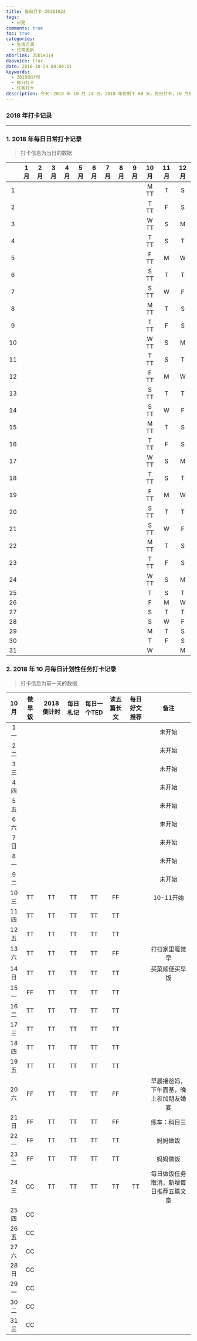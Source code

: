 ```yaml
---
title: 每日打卡-20181024
tags:
  - 日更
comments: true
toc: true
categories:
  - 生活点滴
  - 日常更新
abbrlink: 35b1e314
daovoice: ttur
date: 2018-10-24 00:00:01
keywords:
  - 2018倒计时
  - 每日打卡
  - 任务打卡
description: 今天：2018 年 10 月 24 日，2018 年仅剩下 68 天。每日打卡，10 月份针对每个任务打卡，慢慢来，一切都会更好的。
---
```

<script type="text/javascript" src="/js/src/bai.js"></script>

### 2018 年打卡记录

---

### 1. 2018 年每日日常打卡记录
> 打卡信息为当日的数据

|    | 1月| 2月| 3月| 4月| 5月| 6月| 7月| 8月| 9月|10月|11月|12月|
|:--:|:--:|:--:|:--:|:--:|:--:|:--:|:--:|:--:|:--:|:--:|:--:|:--:|
|  1 |    |    |    |    |    |    |    |    |    |M TT|T   |S   |
|  2 |    |    |    |    |    |    |    |    |    |T TT|F   |S   |
|  3 |    |    |    |    |    |    |    |    |    |W TT|S   |M   |
|  4 |    |    |    |    |    |    |    |    |    |T TT|S   |T   |
|  5 |    |    |    |    |    |    |    |    |    |F TT|M   |W   |
|  6 |    |    |    |    |    |    |    |    |    |S TT|T   |T   |
|  7 |    |    |    |    |    |    |    |    |    |S TT|W   |F   |
|  8 |    |    |    |    |    |    |    |    |    |M TT|T   |S   |
|  9 |    |    |    |    |    |    |    |    |    |T TT|F   |S   |
| 10 |    |    |    |    |    |    |    |    |    |W TT|S   |M   |
| 11 |    |    |    |    |    |    |    |    |    |T TT|S   |T   |
| 12 |    |    |    |    |    |    |    |    |    |F TT|M   |W   |
| 13 |    |    |    |    |    |    |    |    |    |S TT|T   |T   |
| 14 |    |    |    |    |    |    |    |    |    |S TT|W   |F   |
| 15 |    |    |    |    |    |    |    |    |    |M TT|T   |S   |
| 16 |    |    |    |    |    |    |    |    |    |T TT|F   |S   |
| 17 |    |    |    |    |    |    |    |    |    |W TT|S   |M   |
| 18 |    |    |    |    |    |    |    |    |    |T TT|S   |T   |
| 19 |    |    |    |    |    |    |    |    |    |F TT|M   |W   |
| 20 |    |    |    |    |    |    |    |    |    |S TT|T   |T   |
| 21 |    |    |    |    |    |    |    |    |    |S TT|W   |F   |
| 22 |    |    |    |    |    |    |    |    |    |M TT|T   |S   |
| 23 |    |    |    |    |    |    |    |    |    |T TT|F   |S   |
| 24 |    |    |    |    |    |    |    |    |    |W TT|S   |M   |
| 25 |    |    |    |    |    |    |    |    |    |T   |S   |T   |
| 26 |    |    |    |    |    |    |    |    |    |F   |M   |W   |
| 27 |    |    |    |    |    |    |    |    |    |S   |T   |T   |
| 28 |    |    |    |    |    |    |    |    |    |S   |W   |F   |
| 29 |    |    |    |    |    |    |    |    |    |M   |T   |S   |
| 30 |    |    |    |    |    |    |    |    |    |T   |F   |S   |
| 31 |    |    |    |    |    |    |    |    |    |W   |    |M   |


### 2. 2018 年 10 月每日计划性任务打卡记录

> 打卡信息为前一天的数据

| 10 月 | 做早饭    | 2018倒计时| 每日札记  |每日一个TED|读五篇长文 |每日好文推荐| 备注      |
|:-----:|:---------:|:---------:|:---------:|:---------:|:---------:|:----------:|:---------:|
|  1 一 |           |           |           |           |           |            |  未开始   |
|  2 二 |           |           |           |           |           |            |  未开始   |
|  3 三 |           |           |           |           |           |            |  未开始   |
|  4 四 |           |           |           |           |           |            |  未开始   |
|  5 五 |           |           |           |           |           |            |  未开始   |
|  6 六 |           |           |           |           |           |            |  未开始   |
|  7 日 |           |           |           |           |           |            |  未开始   |
|  8 一 |           |           |           |           |           |            |  未开始   |
|  9 二 |           |           |           |           |           |            |  未开始   |
| 10 三 | TT        | TT        | TT        | TT        | FF        |            | 10-11开始 |
| 11 四 | TT        | TT        | TT        | TT        | TT        |            |           |
| 12 五 | TT        | TT        | TT        | TT        | TT        |            |           |
| 13 六 | TT        | TT        | TT        | TT        | FF        |            | 打扫家里睡觉早|
| 14 日 | TT        | TT        | TT        | TT        | TT        |            | 买菜顺便买早饭|
| 15 一 | FF        | TT        | TT        | TT        | TT        |            |           |
| 16 二 | TT        | TT        | TT        | TT        | TT        |            |           |
| 17 三 | TT        | TT        | TT        | TT        | TT        |            |           |
| 18 四 | TT        | TT        | TT        | TT        | TT        |            |           |
| 19 五 | TT        | TT        | TT        | TT        | TT        |            |           |
| 20 六 | FF        | TT        | TT        | TT        | FF        |            | 早晨接爸妈，下午面基，晚上参加朋友婚宴 |
| 21 日 | FF        | TT        | TT        | TT        | FF        |            | 练车：科目三|
| 22 一 | FF        | TT        | TT        | TT        | TT        |            | 妈妈做饭  |
| 23 二 | FF        | TT        | TT        | TT        | TT        |            | 妈妈做饭  |
| 24 三 | CC        | TT        | TT        | TT        | TT        | TT         | 每日做饭任务取消，新增每日推荐五篇文章 |
| 25 四 | CC        |           |           |           |           |            |           |
| 26 五 | CC        |           |           |           |           |            |           |
| 27 六 | CC        |           |           |           |           |            |           |
| 28 日 | CC        |           |           |           |           |            |           |
| 29 一 | CC        |           |           |           |           |            |           |
| 30 二 | CC        |           |           |           |           |            |           |
| 31 三 | CC        |           |           |           |           |            |           |
